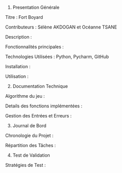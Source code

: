 1. Presentation Générale 

Titre : Fort Boyard

Contributeurs : Sélène AKDOGAN et Océanne TSANE


Description :


Fonctionnalités principales :


Technologies Utilisées : Python, Pycharm, GitHub

Installation :

Utilisation : 





2. Documentation Technique

Algorithme du jeu : 


Details des fonctions implémentées :

Gestion des Entrées et Erreurs :





3. Journal de Bord

Chronologie du Projet :

Répartition des Tâches :





4. Test de Validation 

Stratégies de Test :


